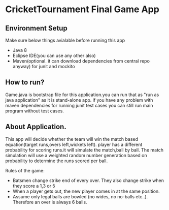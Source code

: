  # **CricketTournament Final Game App**

## Environment Setup
Make sure below things avialable before running this app
- Java 8
- Eclipse IDE(you can use any other also)
- Maven(optional. it can download dependencies from central repo anyway) for junit and mockito

## How to run?
Game.java is bootstrap file for this application.you can run that as "run as java application" as it is stand-alone app.
if you have any problem with maven dependencies for running junit test cases you can still run main program without test cases.

## About Application.
This app  will  decide whether the team  will win the match based equation(target runs,overs left,wickets left).
player has a different probability for scoring runs.it will  simulate the match,ball by ball. 
The match simulation will  use a weighted random number generation based on probability to determine the runs scored per ball.

Rules of the game:
- Batsmen change strike end of every over. They also change strike when they score a 1,3 or 5
- When a player gets out, the new player comes in at the same position.
- Assume only legal balls are bowled (no wides, no no-balls etc..). Therefore an over is always 6 balls.
